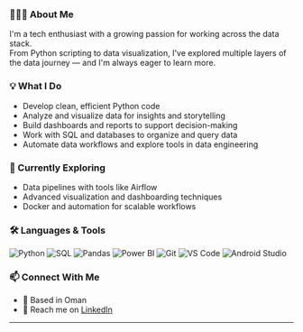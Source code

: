 ### 👋👩‍💻 About Me

I'm a tech enthusiast with a growing passion for working across the data stack.  
From Python scripting to data visualization, I've explored multiple layers of the data journey —
and I'm always eager to learn more.

### 💡 What I Do
- Develop clean, efficient Python code
- Analyze and visualize data for insights and storytelling
- Build dashboards and reports to support decision-making
- Work with SQL and databases to organize and query data
- Automate data workflows and explore tools in data engineering

### 🧠 Currently Exploring
- Data pipelines with tools like Airflow
- Advanced visualization and dashboarding techniques
- Docker and automation for scalable workflows

### 🛠️ Languages & Tools
![Python](https://img.shields.io/badge/-Python-3776AB?style=flat&logo=python&logoColor=white)
![SQL](https://img.shields.io/badge/-SQL-4479A1?style=flat&logo=mysql&logoColor=white)
![Pandas](https://img.shields.io/badge/-Pandas-150458?style=flat&logo=pandas&logoColor=white)
![Power BI](https://img.shields.io/badge/-PowerBI-F2C811?style=flat&logo=powerbi&logoColor=black)
![Git](https://img.shields.io/badge/-Git-F05032?style=flat&logo=git&logoColor=white)
![VS Code](https://img.shields.io/badge/-VSCode-007ACC?style=flat&logo=visual-studio-code&logoColor=white)
![Android Studio](https://img.shields.io/badge/-Android%20Studio-3DDC84?style=flat&logo=android-studio&logoColor=white)


### 📫 Connect With Me
- 📍 Based in Oman
- 💬 Reach me on [LinkedIn](linkedin.com/in/hind-abdallah-4701bb301/)

---
